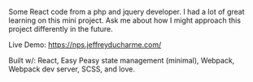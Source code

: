 Some React code from a php and jquery developer. I had a lot of great learning on this mini project. Ask me about how I might approach this project differently in the future. 

Live Demo: https://nps.jeffreyducharme.com/

Built w/: React, Easy Peasy state management (minimal), Webpack, Webpack dev server, SCSS, and love.

